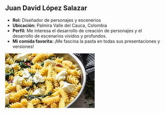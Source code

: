 ## Juan David López Salazar
- **Rol:** Diseñador de personajes y escenerios  
- **Ubicación:** Palmira Valle del Cauca, Colombia  
- **Perfil:** Me interesa el desarrollo de creación de personajes y el desarrollo de escenarios vividos y profundos.  
- **Mi comida favorita:** ¡Me fascina la pasta en todas sus presentaciones y versiones!

![Comida favorita](https://github.com/JuanDavidLopez098/-PV-Gatos-Negros/blob/main/Juan/PASTA.jpg?raw=true)
